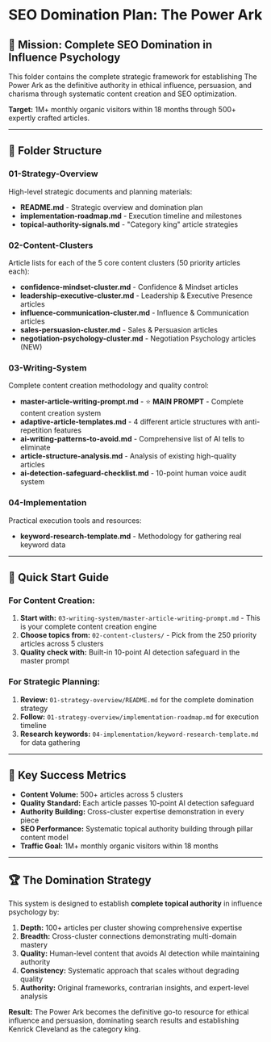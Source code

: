# SEO Domination Plan: The Power Ark

## 🎯 **Mission: Complete SEO Domination in Influence Psychology**

This folder contains the complete strategic framework for establishing The Power Ark as the definitive authority in ethical influence, persuasion, and charisma through systematic content creation and SEO optimization.

**Target:** 1M+ monthly organic visitors within 18 months through 500+ expertly crafted articles.

---

## 📁 **Folder Structure**

### **01-Strategy-Overview**
High-level strategic documents and planning materials:
- **README.md** - Strategic overview and domination plan
- **implementation-roadmap.md** - Execution timeline and milestones
- **topical-authority-signals.md** - "Category king" article strategies

### **02-Content-Clusters**
Article lists for each of the 5 core content clusters (50 priority articles each):
- **confidence-mindset-cluster.md** - Confidence & Mindset articles
- **leadership-executive-cluster.md** - Leadership & Executive Presence articles
- **influence-communication-cluster.md** - Influence & Communication articles
- **sales-persuasion-cluster.md** - Sales & Persuasion articles
- **negotiation-psychology-cluster.md** - Negotiation Psychology articles (NEW)

### **03-Writing-System**
Complete content creation methodology and quality control:
- **master-article-writing-prompt.md** - ⭐ **MAIN PROMPT** - Complete content creation system
- **adaptive-article-templates.md** - 4 different article structures with anti-repetition features
- **ai-writing-patterns-to-avoid.md** - Comprehensive list of AI tells to eliminate
- **article-structure-analysis.md** - Analysis of existing high-quality articles
- **ai-detection-safeguard-checklist.md** - 10-point human voice audit system

### **04-Implementation**
Practical execution tools and resources:
- **keyword-research-template.md** - Methodology for gathering real keyword data

---

## 🚀 **Quick Start Guide**

### **For Content Creation:**
1. **Start with:** `03-writing-system/master-article-writing-prompt.md` - This is your complete content creation engine
2. **Choose topics from:** `02-content-clusters/` - Pick from the 250 priority articles across 5 clusters
3. **Quality check with:** Built-in 10-point AI detection safeguard in the master prompt

### **For Strategic Planning:**
1. **Review:** `01-strategy-overview/README.md` for the complete domination strategy
2. **Follow:** `01-strategy-overview/implementation-roadmap.md` for execution timeline
3. **Research keywords:** `04-implementation/keyword-research-template.md` for data gathering

---

## 🎯 **Key Success Metrics**

- **Content Volume:** 500+ articles across 5 clusters
- **Quality Standard:** Each article passes 10-point AI detection safeguard
- **Authority Building:** Cross-cluster expertise demonstration in every piece
- **SEO Performance:** Systematic topical authority building through pillar content model
- **Traffic Goal:** 1M+ monthly organic visitors within 18 months

---

## 🏆 **The Domination Strategy**

This system is designed to establish **complete topical authority** in influence psychology by:

1. **Depth:** 100+ articles per cluster showing comprehensive expertise
2. **Breadth:** Cross-cluster connections demonstrating multi-domain mastery  
3. **Quality:** Human-level content that avoids AI detection while maintaining authority
4. **Consistency:** Systematic approach that scales without degrading quality
5. **Authority:** Original frameworks, contrarian insights, and expert-level analysis

**Result:** The Power Ark becomes the definitive go-to resource for ethical influence and persuasion, dominating search results and establishing Kenrick Cleveland as the category king.